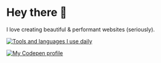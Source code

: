 # Hey there 🙂

I love creating beautiful & performant websites (seriously).

[![Tools and languages I use daily](https://skillicons.dev/icons?i=ai,photoshop,figma,html,css,sass,js&theme=dark)](https://skillicons.dev)


[![My Codepen profile](https://img.shields.io/badge/codepen-white?&style=for-the-badge&logo=codepen&logoColor=black)](https://codepen.io/vince1444) 

